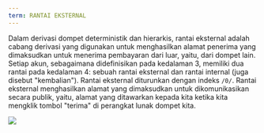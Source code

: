 ```yaml
---
term: RANTAI EKSTERNAL
---
```


Dalam derivasi dompet deterministik dan hierarkis, rantai eksternal adalah cabang derivasi yang digunakan untuk menghasilkan alamat penerima yang dimaksudkan untuk menerima pembayaran dari luar, yaitu, dari dompet lain. Setiap akun, sebagaimana didefinisikan pada kedalaman 3, memiliki dua rantai pada kedalaman 4: sebuah rantai eksternal dan rantai internal (juga disebut "kembalian"). Rantai eksternal diturunkan dengan indeks `/0/`. Rantai eksternal menghasilkan alamat yang dimaksudkan untuk dikomunikasikan secara publik, yaitu, alamat yang ditawarkan kepada kita ketika kita mengklik tombol "terima" di perangkat lunak dompet kita.

![](../../dictionnaire/assets/22.png)